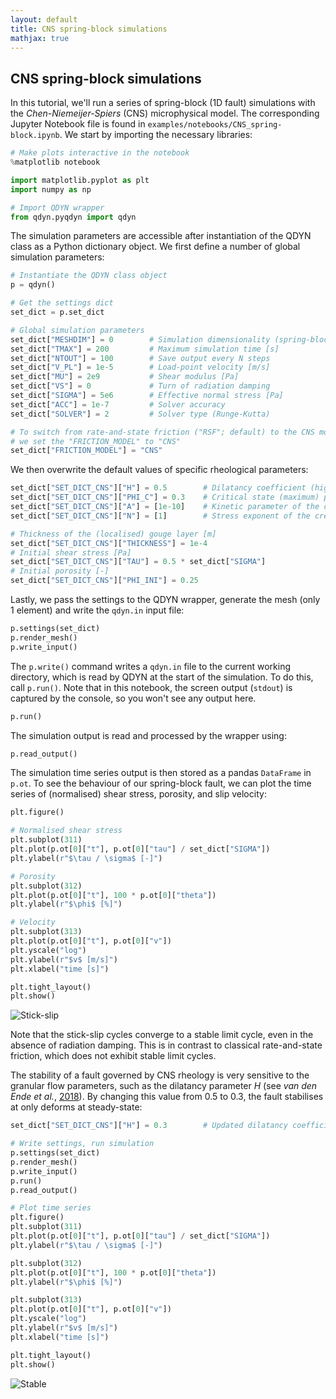 ```yaml
---
layout: default
title: CNS spring-block simulations
mathjax: true
---
```


## CNS spring-block simulations

In this tutorial, we'll run a series of spring-block (1D fault) simulations with the _Chen-Niemeijer-Spiers_ (CNS) microphysical model. The corresponding Jupyter Notebook file is found in `examples/notebooks/CNS_spring-block.ipynb`. We start by importing the necessary libraries:

```python
# Make plots interactive in the notebook
%matplotlib notebook

import matplotlib.pyplot as plt
import numpy as np

# Import QDYN wrapper
from qdyn.pyqdyn import qdyn
```

The simulation parameters are accessible after instantiation of the QDYN class as a Python dictionary object. We first define a number of global simulation parameters:

```python
# Instantiate the QDYN class object
p = qdyn()

# Get the settings dict
set_dict = p.set_dict

# Global simulation parameters
set_dict["MESHDIM"] = 0        # Simulation dimensionality (spring-block)
set_dict["TMAX"] = 200         # Maximum simulation time [s]
set_dict["NTOUT"] = 100        # Save output every N steps
set_dict["V_PL"] = 1e-5        # Load-point velocity [m/s]
set_dict["MU"] = 2e9           # Shear modulus [Pa]
set_dict["VS"] = 0             # Turn of radiation damping
set_dict["SIGMA"] = 5e6        # Effective normal stress [Pa]
set_dict["ACC"] = 1e-7         # Solver accuracy
set_dict["SOLVER"] = 2         # Solver type (Runge-Kutta)

# To switch from rate-and-state friction ("RSF"; default) to the CNS model,
# we set the "FRICTION_MODEL" to "CNS"
set_dict["FRICTION_MODEL"] = "CNS"
```

We then overwrite the default values of specific rheological parameters:
```python
set_dict["SET_DICT_CNS"]["H"] = 0.5        # Dilatancy coefficient (higher = more dilatancy)
set_dict["SET_DICT_CNS"]["PHI_C"] = 0.3    # Critical state (maximum) porosity
set_dict["SET_DICT_CNS"]["A"] = [1e-10]    # Kinetic parameter of the creep mechanism
set_dict["SET_DICT_CNS"]["N"] = [1]        # Stress exponent of the creep mechanism

# Thickness of the (localised) gouge layer [m]
set_dict["SET_DICT_CNS"]["THICKNESS"] = 1e-4
# Initial shear stress [Pa]
set_dict["SET_DICT_CNS"]["TAU"] = 0.5 * set_dict["SIGMA"]
# Initial porosity [-]
set_dict["SET_DICT_CNS"]["PHI_INI"] = 0.25
```

Lastly, we pass the settings to the QDYN wrapper, generate the mesh (only 1 element) and write the `qdyn.in` input file:

```python
p.settings(set_dict)
p.render_mesh()
p.write_input()
```
The `p.write()` command writes a `qdyn.in` file to the current working directory, which is read by QDYN at the start of the simulation. To do this, call `p.run()`. Note that in this notebook, the screen output (`stdout`) is captured by the console, so you won't see any output here.
```python
p.run()
```

The simulation output is read and processed by the wrapper using:

```python
p.read_output()
```

The simulation time series output is then stored as a pandas `DataFrame` in `p.ot`. To see the behaviour of our spring-block fault, we can plot the time series of (normalised) shear stress, porosity, and slip velocity:

```python
plt.figure()

# Normalised shear stress
plt.subplot(311)
plt.plot(p.ot[0]["t"], p.ot[0]["tau"] / set_dict["SIGMA"])
plt.ylabel(r"$\tau / \sigma$ [-]")

# Porosity
plt.subplot(312)
plt.plot(p.ot[0]["t"], 100 * p.ot[0]["theta"])
plt.ylabel(r"$\phi$ [%]")

# Velocity
plt.subplot(313)
plt.plot(p.ot[0]["t"], p.ot[0]["v"])
plt.yscale("log")
plt.ylabel(r"$v$ [m/s]")
plt.xlabel("time [s]")

plt.tight_layout()
plt.show()
```
![Stick-slip](img/tutorials/CNS_spring-block/stick-slip.png)

Note that the stick-slip cycles converge to a stable limit cycle, even in the absence of radiation damping. This is in contrast to classical rate-and-state friction, which does not exhibit stable limit cycles.

The stability of a fault governed by CNS rheology is very sensitive to the granular flow parameters, such as the dilatancy parameter $H$ (see _van den Ende et al._, [2018](https://doi.org/10.1016/j.tecto.2017.11.040)). By changing this value from 0.5 to 0.3, the fault stabilises at only deforms at steady-state:

```python
set_dict["SET_DICT_CNS"]["H"] = 0.3        # Updated dilatancy coefficient

# Write settings, run simulation
p.settings(set_dict)
p.render_mesh()
p.write_input()
p.run()
p.read_output()

# Plot time series
plt.figure()
plt.subplot(311)
plt.plot(p.ot[0]["t"], p.ot[0]["tau"] / set_dict["SIGMA"])
plt.ylabel(r"$\tau / \sigma$ [-]")

plt.subplot(312)
plt.plot(p.ot[0]["t"], 100 * p.ot[0]["theta"])
plt.ylabel(r"$\phi$ [%]")

plt.subplot(313)
plt.plot(p.ot[0]["t"], p.ot[0]["v"])
plt.yscale("log")
plt.ylabel(r"$v$ [m/s]")
plt.xlabel("time [s]")

plt.tight_layout()
plt.show()
```
![Stable](img/tutorials/CNS_spring-block/stable.png)

